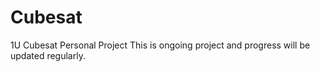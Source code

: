 # Cubesat
1U Cubesat Personal Project 
This is ongoing project and progress will be updated regularly.
